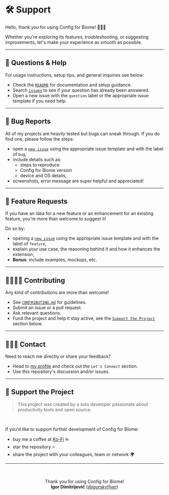 # 🛠️ Support

Hello, thank you for using Config for Biome! 🙋🏻‍♂️  

Whether you're exploring its features, troubleshooting, or suggesting improvements, let's make your experience as smooth as possible.

---

## 💬 Questions & Help

For usage instructions, setup tips, and general inquiries see below:

- Check the [`README`](https://github.com/igorskyflyer/npm-biome-config/blob/main/README.md) for documentation and setup guidance.
- Search [`issues`](https://github.com/igorskyflyer/npm-biome-config/issues) to see if your question has already been answered.
- Open a new issue with the `question` label or the appropriate issue template if you need help.

---

## 🐛 Bug Reports

All of my projects are heavily tested but bugs can sneak through. If you do find one, please follow the steps:
- open a [`new issue`](https://github.com/igorskyflyer/npm-biome-config/issues) using the appropriate issue template and with the label of `bug`,
- include details such as:
   - steps to reproduce
   - Config for Biome version
   - device and OS details,
- screenshots, error message are super helpful and appreciated!

---

## 🚀 Feature Requests

If you have an idea for a new feature or an enhancement for an existing feature, you're more than welcome to suggest it!  

Do so by:
- opening a [`new issue`](https://github.com/igorskyflyer/npm-biome-config/issues) using the appropriate issue template and with the label of `feature`,
- explain your use case, the reasoning behind it and how it enhances the extension,
- **Bonus**: include examples, mockups, etc.

---

## 🫱🏼‍🫲🏼 Contributing

Any kind of contributions are more than welcome!  

- See [`CONTRIBUTING.md`](https://github.com/igorskyflyer/npm-biome-config/blob/main/CONTRIBUTING.md) for guidelines.
- Submit an issue or a pull request.
- Ask relevant questions.
- Fund the project and help it stay active, see the [`Support the Project`](#-support-the-project) section below.

---

## 🙋🏻‍♂️ Contact

Need to reach me directly or share your feedback?  

- Head to [my profile](https://github.com/igorskyflyer#--%EF%B8%8F-lets-connect-) and check out the `Let's Connect` section.
- Use this repository's discussion and/or issues.

---

## 💖 Support the Project

> This project was created by a solo developer passionate about productivity tools and open source.

<br>

If you'd like to support further development of Config for Biome:
- buy me a coffee at [Ko-Fi](https://ko-fi.com/igorskyflyer) ☕
- star the repository ⭐
- share the project with your colleagues, team or network 🌍

---

<br>
<br>

<div align="center">
  Thank you for using Config for Biome!
  <br>
  <strong>Igor Dimitrijević</strong> (<a href="https://github.com/igorskyflyer"><em>@igorskyflyer</em></a>)
</div>
